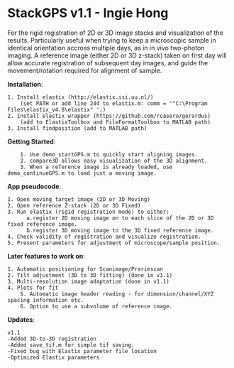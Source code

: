 StackGPS v1.1 - Ingie Hong
==========================

For the rigid registration of 2D or 3D image stacks and visualization of the results.
Particularly useful when trying to keep a microscopic sample in identical 
orientation accross multiple days, as in in vivo two-photon imaging.
A reference image (either 2D or 3D z-stack) taken on first day will allow 
accurate registration of subsequent day images, and guide the movement/rotation
required for alignment of sample.


**Installation**:

	1. Install elastix (http://elastix.isi.uu.nl/)
		(set PATH or add line 244 to elastix.m: comm = '"C:\Program Files\elastix_v4.8\elastix" ';)
	2. Install elastix wrapper (https://github.com/rcasero/gerardus)
		(add to ElastixToolbox and FileFormatToolbox to MATLAB path)
	3. Install findposition (add to MATLAB path)

**Getting Started**:

        1. Use demo_startGPS.m to quickly start aligning images.
        2. compare3D allows easy visualization of the 3D alignment.
        3. When a reference image is already loaded, use demo_continueGPS.m to load just a moving image.
        
**App pseudocode**:

	1. Open moving target image (2D or 3D Moving)
	2. Open reference Z-stack (2D or 3D Fixed)
	3. Run elastix (rigid registration mode) to either: 
          a.register 2D moving image on to each slice of the 2D or 3D fixed reference image.
          b.register 3D moving image to the 3D fixed reference image.
	4. Check validity of registration and visualize registration.
	5. Present parameters for adjustment of microscope/sample position.

**Later features to work on**:

	1. Automatic positioning for Scanimage/Prariescan
	2. Tilt adjustment (3D to 3D fitting) (done in v1.1)
	3. Multi-resolution image adaptation (done in v1.1)
	4. Plots for fit
        5. Automatic image header reading - for dimension/channel/XYZ spacing information etc.
        6. Option to use a subvolume of reference image.

**Updates**:

	v1.1
	-Added 3D-to-3D registration
	-Added save_tif.m for simple tif saving.
	-Fixed bug with Elastix parameter file location
	-Optimized Elastix parameters